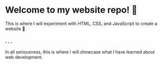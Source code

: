 # Welcome to my website repo! 👋
This is where I will experiment with HTML, CSS, and JavaScript to create a website 🤣
### . . . 
In all seriousness, this is where I will showcase what I have learned about web development.
